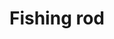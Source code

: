 ---
layout: item
title: Fishing rod
item-id: 307
datatable: true
id: 307
name: "Fishing rod"
members: false
lowalch: 2
highalch: 3
examine: "Useful for catching sardine or herring."
monsters:
  - id: 7548
    name: "Scavenger beast"
    members: true
    combat_level: 0
    wiki_url: "https://oldschool.runescape.wiki/w/Scavenger_beast#Normal"
    drops:
      - quantity: "1"
        rarity: 0.05555555555555555
    image: "https://oldschool.runescape.wiki/images/thumb/6/6a/Corrupted_scavenger.png/150px-Corrupted_scavenger.png?5fd4b"
---